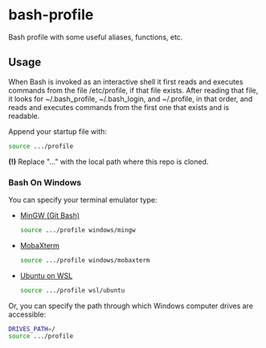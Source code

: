 # bash-profile

Bash profile with some useful aliases, functions, etc.

## Usage

When Bash is invoked as an interactive shell it first reads and
executes commands from the file /etc/profile, if that file exists.
After reading that file, it looks for ~/.bash_profile, ~/.bash_login,
and ~/.profile, in that order, and reads and executes commands
from the first one that exists and is readable.

Append your startup file with:

```bash
source .../profile
```

**(!)** Replace "..." with the local path where this repo is cloned.

### Bash On Windows

You can specify your terminal emulator type:

- [MinGW (Git Bash)](https://git-scm.com)

    ```bash
    source .../profile windows/mingw
    ```

- [MobaXterm](https://mobaxterm.mobatek.net)

    ```bash
    source .../profile windows/mobaxterm
    ```

- [Ubuntu on WSL](https://ubuntu.com/wsl)

    ```bash
    source .../profile wsl/ubuntu
    ```

Or, you can specify the path through which Windows computer drives are accessible:

```bash
DRIVES_PATH=/
source .../profile
```
